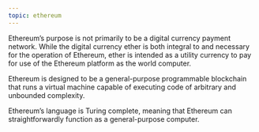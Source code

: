 ```yaml
---
topic: ethereum
---
```

Ethereum’s purpose is not primarily to be a digital currency payment network. While the digital currency ether is both integral to and necessary for the operation of Ethereum, ether is intended as a utility currency to pay for use of the Ethereum platform as the world computer.

Ethereum is designed to be a general-purpose programmable blockchain that runs a virtual machine capable of executing code of arbitrary and unbounded complexity.

Ethereum’s language is Turing complete, meaning that Ethereum can straightforwardly function as a general-purpose computer.

